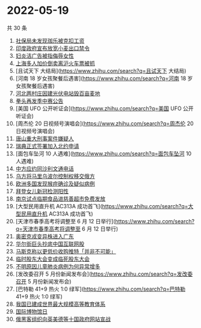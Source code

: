 # 2022-05-19

共 30 条

<!-- BEGIN -->
<!-- 最后更新时间 Thu May 19 2022 17:16:04 GMT+0800 (China Standard Time) -->

1. [社保局未发现珈乐被克扣工资](https://www.zhihu.com/search?q=社保局未发现珈乐被克扣工资)
1. [印度政府宣布放宽小麦出口禁令](https://www.zhihu.com/search?q=印度政府宣布放宽小麦出口禁令)
1. [妇炎洁广告被指侮辱女性](https://www.zhihu.com/search?q=妇炎洁广告被指侮辱女性)
1. [上海多人加价倒卖离沪火车票被抓](https://www.zhihu.com/search?q=上海多人加价倒卖离沪火车票被抓)
1. [且试天下 大结局](https://www.zhihu.com/search?q=且试天下 大结局)
1. [河南 18 岁女孩聚餐后遇害](https://www.zhihu.com/search?q=河南 18 岁女孩聚餐后遇害)
1. [河北两村庄因建光伏电站毁百亩麦地](https://www.zhihu.com/search?q=河北两村庄因建光伏电站毁百亩麦地)
1. [拳头再发季中赛公告](https://www.zhihu.com/search?q=拳头再发季中赛公告)
1. [美国 UFO 公开听证会](https://www.zhihu.com/search?q=美国 UFO 公开听证会)
1. [周杰伦 20 日视频号演唱会](https://www.zhihu.com/search?q=周杰伦 20 日视频号演唱会)
1. [唐山重大刑事案件嫌疑人](https://www.zhihu.com/search?q=唐山重大刑事案件嫌疑人)
1. [瑞典正式签署加入北约申请](https://www.zhihu.com/search?q=瑞典正式签署加入北约申请)
1. [面包车坠河 10 人遇难](https://www.zhihu.com/search?q=面包车坠河 10 人遇难)
1. [中方应约同沙利文通电话](https://www.zhihu.com/search?q=中方应约同沙利文通电话)
1. [乌方将马里乌波尔控制权移交俄方](https://www.zhihu.com/search?q=乌方将马里乌波尔控制权移交俄方)
1. [欧洲多国发现猴痘确诊及疑似病例](https://www.zhihu.com/search?q=欧洲多国发现猴痘确诊及疑似病例)
1. [拜登女儿新冠检测阳性](https://www.zhihu.com/search?q=拜登女儿新冠检测阳性)
1. [南京试点临期食品进慈善超市免费发放](https://www.zhihu.com/search?q=南京试点临期食品进慈善超市免费发放)
1. [大型民用直升机 AC313A 成功首飞](https://www.zhihu.com/search?q=大型民用直升机 AC313A 成功首飞)
1. [天津市春季高考将调整至 6 月 12 日举行](https://www.zhihu.com/search?q=天津市春季高考将调整至 6 月 12
   日举行)
1. [奥密克戎变异株进入广东](https://www.zhihu.com/search?q=奥密克戎变异株进入广东)
1. [华尔街巨头抄底中国互联网股](https://www.zhihu.com/search?q=华尔街巨头抄底中国互联网股)
1. [马斯克称以更低价收购推特「并非不可能」](https://www.zhihu.com/search?q=马斯克称以更低价收购推特「并非不可能」)
1. [临时股东大会变成临死股东大会](https://www.zhihu.com/search?q=临时股东大会变成临死股东大会)
1. [不明原因儿童肺炎病例为何异常增多](https://www.zhihu.com/search?q=不明原因儿童肺炎病例为何异常增多)
1. [发改委召开 5 月份新闻发布会](https://www.zhihu.com/search?q=发改委召开 5 月份新闻发布会)
1. [巴特勒 41+9 热火 1:0 绿军](https://www.zhihu.com/search?q=巴特勒 41+9 热火 1:0 绿军)
1. [我国已建成世界最大规模高等教育体系](https://www.zhihu.com/search?q=我国已建成世界最大规模高等教育体系)
1. [国际博物馆日](https://www.zhihu.com/search?q=国际博物馆日)
1. [俄黑客组织向英美德等十国政府网站宣战](https://www.zhihu.com/search?q=俄黑客组织向英美德等十国政府网站宣战)

<!-- END -->
